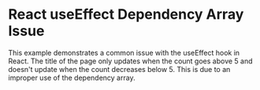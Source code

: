 # React useEffect Dependency Array Issue

This example demonstrates a common issue with the useEffect hook in React. The title of the page only updates when the count goes above 5 and doesn't update when the count decreases below 5.  This is due to an improper use of the dependency array.